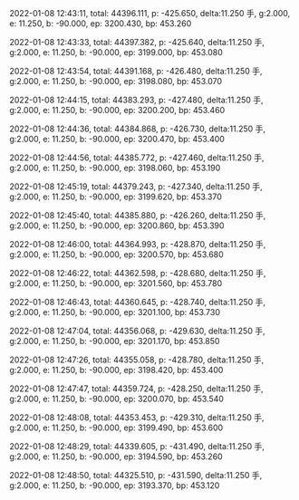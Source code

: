 2022-01-08 12:43:11, total: 44396.111, p: -425.650, delta:11.250 手, g:2.000, e: 11.250, b: -90.000, ep: 3200.430, bp: 453.260

2022-01-08 12:43:33, total: 44397.382, p: -425.640, delta:11.250 手, g:2.000, e: 11.250, b: -90.000, ep: 3199.000, bp: 453.080

2022-01-08 12:43:54, total: 44391.168, p: -426.480, delta:11.250 手, g:2.000, e: 11.250, b: -90.000, ep: 3198.080, bp: 453.070

2022-01-08 12:44:15, total: 44383.293, p: -427.480, delta:11.250 手, g:2.000, e: 11.250, b: -90.000, ep: 3200.200, bp: 453.460

2022-01-08 12:44:36, total: 44384.868, p: -426.730, delta:11.250 手, g:2.000, e: 11.250, b: -90.000, ep: 3200.470, bp: 453.400

2022-01-08 12:44:56, total: 44385.772, p: -427.460, delta:11.250 手, g:2.000, e: 11.250, b: -90.000, ep: 3198.060, bp: 453.190

2022-01-08 12:45:19, total: 44379.243, p: -427.340, delta:11.250 手, g:2.000, e: 11.250, b: -90.000, ep: 3199.620, bp: 453.370

2022-01-08 12:45:40, total: 44385.880, p: -426.260, delta:11.250 手, g:2.000, e: 11.250, b: -90.000, ep: 3200.860, bp: 453.390

2022-01-08 12:46:00, total: 44364.993, p: -428.870, delta:11.250 手, g:2.000, e: 11.250, b: -90.000, ep: 3200.570, bp: 453.680

2022-01-08 12:46:22, total: 44362.598, p: -428.680, delta:11.250 手, g:2.000, e: 11.250, b: -90.000, ep: 3201.560, bp: 453.780

2022-01-08 12:46:43, total: 44360.645, p: -428.740, delta:11.250 手, g:2.000, e: 11.250, b: -90.000, ep: 3201.100, bp: 453.730

2022-01-08 12:47:04, total: 44356.068, p: -429.630, delta:11.250 手, g:2.000, e: 11.250, b: -90.000, ep: 3201.170, bp: 453.850

2022-01-08 12:47:26, total: 44355.058, p: -428.780, delta:11.250 手, g:2.000, e: 11.250, b: -90.000, ep: 3198.420, bp: 453.400

2022-01-08 12:47:47, total: 44359.724, p: -428.250, delta:11.250 手, g:2.000, e: 11.250, b: -90.000, ep: 3200.070, bp: 453.540

2022-01-08 12:48:08, total: 44353.453, p: -429.310, delta:11.250 手, g:2.000, e: 11.250, b: -90.000, ep: 3199.490, bp: 453.600

2022-01-08 12:48:29, total: 44339.605, p: -431.490, delta:11.250 手, g:2.000, e: 11.250, b: -90.000, ep: 3194.590, bp: 453.260

2022-01-08 12:48:50, total: 44325.510, p: -431.590, delta:11.250 手, g:2.000, e: 11.250, b: -90.000, ep: 3193.370, bp: 453.120